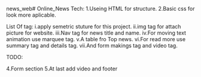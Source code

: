 news_web# Online_News
Tech:
1.Useing HTML for structure.
2.Basic css for look more aplicable.

List Of tag:
i.apply semetric stuture for this project.
ii.img tag for attach picture for website.
iii.Nav tag for news title and name.
iv.For moving text animation use marquee tag.
v.A table fro Top news.
vi.For read more use summary tag and details tag.
vii.And form makings tag and video tag.

TODO:


4.Form section
5.At last add video and footer



